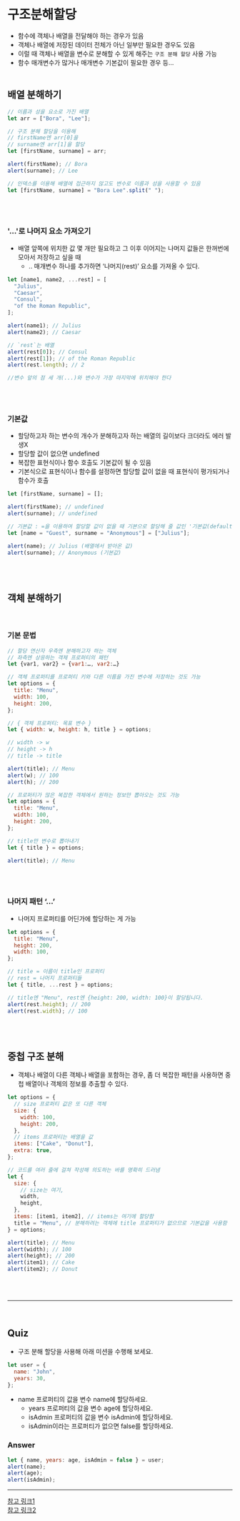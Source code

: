 # 구조분해할당

- 함수에 객체나 배열을 전달해야 하는 경우가 있음
- 객체나 배열에 저장된 데이터 전체가 아닌 일부만 필요한 경우도 있음
- 이럴 때 객체나 배열을 변수로 분해할 수 있게 해주는 `구조 분해 할당` 사용 가능
- 함수 매개변수가 많거나 매개변수 기본값이 필요한 경우 등...
  <br/>
  <br/>

## 배열 분해하기

```jsx
// 이름과 성을 요소로 가진 배열
let arr = ["Bora", "Lee"];

// 구조 분해 할당을 이용해
// firstName엔 arr[0]을
// surname엔 arr[1]을 할당
let [firstName, surname] = arr;

alert(firstName); // Bora
alert(surname); // Lee
```

```jsx
// 인덱스를 이용해 배열에 접근하지 않고도 변수로 이름과 성을 사용할 수 있음
let [firstName, surname] = "Bora Lee".split(" ");
```

<br/>
<br/>

### '…'로 나머지 요소 가져오기

- 배열 앞쪽에 위치한 값 몇 개만 필요하고 그 이후 이어지는 나머지 값들은 한꺼번에 모아서 저장하고 싶을 때
  - .. 매개변수 하나를 추가하면 ‘나머지(rest)’ 요소를 가져올 수 있다.

```jsx
let [name1, name2, ...rest] = [
  "Julius",
  "Caesar",
  "Consul",
  "of the Roman Republic",
];

alert(name1); // Julius
alert(name2); // Caesar

// `rest`는 배열
alert(rest[0]); // Consul
alert(rest[1]); // of the Roman Republic
alert(rest.length); // 2

//변수 앞의 점 세 개(...)와 변수가 가장 마지막에 위치해야 한다
```

<br/>
<br/>

### 기본값

- 할당하고자 하는 변수의 개수가 분해하고자 하는 배열의 길이보다 크더라도 에러 발생X
- 할당할 값이 없으면 undefined
- 복잡한 표현식이나 함수 호출도 기본값이 될 수 있음
- 기본식으로 표현식이나 함수를 설정하면 할당할 값이 없을 때 표현식이 평가되거나 함수가 호출

```jsx
let [firstName, surname] = [];

alert(firstName); // undefined
alert(surname); // undefined
```

```jsx
// 기본값 : =을 이용하여 할당할 값이 없을 때 기본으로 할당해 줄 값인 '기본값(default value)' 설정
let [name = "Guest", surname = "Anonymous"] = ["Julius"];

alert(name); // Julius (배열에서 받아온 값)
alert(surname); // Anonymous (기본값)
```

<br/>
<br/>

## 객체 분해하기

<br/>

### 기본 문법

```jsx
// 할당 연산자 우측엔 분해하고자 하는 객체
// 좌측엔 상응하는 객체 프로퍼티의 패턴
let {var1, var2} = {var1:…, var2:…}
```

```jsx
// 객체 프로퍼티를 프로퍼티 키와 다른 이름을 가진 변수에 저장하는 것도 가능
let options = {
  title: "Menu",
  width: 100,
  height: 200,
};

// { 객체 프로퍼티: 목표 변수 }
let { width: w, height: h, title } = options;

// width -> w
// height -> h
// title -> title

alert(title); // Menu
alert(w); // 100
alert(h); // 200
```

```jsx
// 프로퍼티가 많은 복잡한 객체에서 원하는 정보만 뽑아오는 것도 가능
let options = {
  title: "Menu",
  width: 100,
  height: 200,
};

// title만 변수로 뽑아내기
let { title } = options;

alert(title); // Menu
```

<br/>
<br/>

### 나머지 패턴 ‘…’

- 나머지 프로퍼티를 어딘가에 할당하는 게 가능

```jsx
let options = {
  title: "Menu",
  height: 200,
  width: 100,
};

// title = 이름이 title인 프로퍼티
// rest = 나머지 프로퍼티들
let { title, ...rest } = options;

// title엔 "Menu", rest엔 {height: 200, width: 100}이 할당됩니다.
alert(rest.height); // 200
alert(rest.width); // 100
```

<br/>
<br/>

## 중첩 구조 분해

- 객체나 배열이 다른 객체나 배열을 포함하는 경우, 좀 더 복잡한 패턴을 사용하면 중첩 배열이나 객체의 정보를 추출할 수 있다.

```jsx
let options = {
  // size 프로퍼티 값은 또 다른 객체
  size: {
    width: 100,
    height: 200,
  },
  // items 프로퍼티는 배열을 값
  items: ["Cake", "Donut"],
  extra: true,
};

// 코드를 여러 줄에 걸쳐 작성해 의도하는 바를 명확히 드러냄
let {
  size: {
    // size는 여기,
    width,
    height,
  },
  items: [item1, item2], // items는 여기에 할당함
  title = "Menu", // 분해하려는 객체에 title 프로퍼티가 없으므로 기본값을 사용함
} = options;

alert(title); // Menu
alert(width); // 100
alert(height); // 200
alert(item1); // Cake
alert(item2); // Donut
```

<br/>
<br/>

---

<br/>

## Quiz

- 구조 분해 할당을 사용해 아래 미션을 수행해 보세요.

```jsx
let user = {
  name: "John",
  years: 30,
};
```

- name 프로퍼티의 값을 변수 name에 할당하세요.
  - years 프로퍼티의 값을 변수 age에 할당하세요.
  - isAdmin 프로퍼티의 값을 변수 isAdmin에 할당하세요.
  - isAdmin이라는 프로퍼티가 없으면 false를 할당하세요.

### Answer

```jsx
let { name, years: age, isAdmin = false } = user;
alert(name);
alert(age);
alert(isAdmin);
```

---

[참고 링크1](https://ko.javascript.info/destructuring-assignment#ref-1468)  
[참고 링크2](https://learnjs.vlpt.us/useful/06-destructuring.html)

